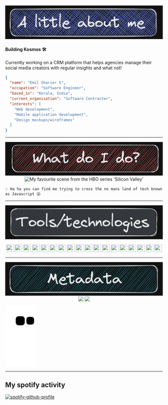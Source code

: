 <p align="center">
<img src="./assets/about-me.png" />
</p>

#### Building Kosmos 🛠️

Currently working on a CRM platform that helps agencies manage their social media creators with regular insights and what not!

```json
{
  "name": "Emil Sharier S",
  "occupation": "Software Engineer",
  "based_in": "Kerala, India",
  "current_organisation": "Software Contractor",
  "interests": [
    "Web development",
    "Mobile application development",
    "Design mockups/wireframes"
  ]
}
```

---

<p align="center">
<img src="./assets/what-do-i-do.png" />
<img src="https://media.tenor.com/5TCfc6_VVnQAAAAd/gilfoyle-silicon-valley.gif" alt="My favourite scene from the HBO series 'Silicon Valley'" />

</p>

```
💡 Ha ha you can find me trying to cross the no mans land of tech known as Javascript 😛
```

---

<p align="center">
<img src="./assets/tools.png" />
<p align="center">
<img src="https://cdn.jsdelivr.net/gh/devicons/devicon/icons/javascript/javascript-original.svg" width="24px" height="24px" />
<img src="https://cdn.jsdelivr.net/gh/devicons/devicon/icons/typescript/typescript-original.svg"  width="24px" height="24px" />
<img src="https://cdn.jsdelivr.net/gh/devicons/devicon/icons/flutter/flutter-original.svg"  width="24px" height="24px" />
<img src="https://cdn.jsdelivr.net/gh/devicons/devicon/icons/nodejs/nodejs-original.svg"  width="24px" height="24px" />
<img src="https://cdn.jsdelivr.net/gh/devicons/devicon/icons/react/react-original.svg"  width="24px" height="24px" />
<img src="https://cdn.jsdelivr.net/gh/devicons/devicon/icons/electron/electron-original.svg"  width="24px" height="24px" />
<img src="https://cdn.jsdelivr.net/gh/devicons/devicon/icons/figma/figma-original.svg"  width="24px" height="24px" />
<img src="https://cdn.jsdelivr.net/gh/devicons/devicon/icons/mongodb/mongodb-original.svg"  width="24px" height="24px" />
<img src="https://cdn.jsdelivr.net/gh/devicons/devicon/icons/amazonwebservices/amazonwebservices-original-wordmark.svg"  width="24px" height="24px" />
<img src="https://cdn.jsdelivr.net/gh/devicons/devicon/icons/firebase/firebase-plain.svg"  width="24px" height="24px" />
<img src="https://cdn.jsdelivr.net/gh/devicons/devicon/icons/dart/dart-original.svg"  width="24px" height="24px" />
<img src="https://cdn.jsdelivr.net/gh/devicons/devicon/icons/mysql/mysql-original.svg"  width="24px" height="24px" />
<img src="https://cdn.jsdelivr.net/gh/devicons/devicon/icons/postgresql/postgresql-original.svg"  width="24px" height="24px" />
<img src="https://cdn.jsdelivr.net/gh/devicons/devicon/icons/vscode/vscode-original.svg"  width="24px" height="24px" />
<img src="https://cdn.jsdelivr.net/gh/devicons/devicon/icons/bash/bash-original.svg"  width="24px" height="24px" />
<img src="https://cdn.jsdelivr.net/gh/devicons/devicon/icons/babel/babel-original.svg"  width="24px" height="24px" />
<img src="https://cdn.jsdelivr.net/gh/devicons/devicon/icons/bootstrap/bootstrap-original.svg"  width="24px" height="24px" />
<img src="https://cdn.jsdelivr.net/gh/devicons/devicon/icons/docker/docker-original.svg"  width="24px" height="24px" />
          
</p>
</p>

---

<p align="center">

<img src="./assets/metadata.png" align="center" />

<img src="https://github-readme-stats.vercel.app/api/top-langs/?username=anuraghazra&layout=compact" align="center" />

<img src="https://github-readme-stats.vercel.app/api?username=emilshr&theme=gruvbox" align="center" />

![Snake animation](https://github.com/emilshr/emilshr/blob/output/github-contribution-grid-snake.svg)

</p>

---

## My spotify activity

[![spotify-github-profile](https://spotify-github-profile.vercel.app/api/view?uid=d2i0hth6y49lt8dr9l50byct4&cover_image=true&theme=novatorem&show_offline=false&background_color=121212&bar_color=53b14f&bar_color_cover=false)](https://github.com/kittinan/spotify-github-profile)
